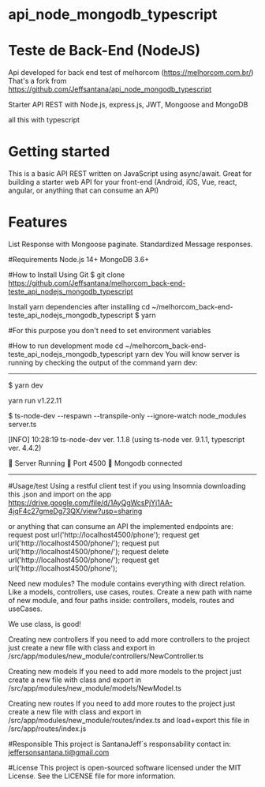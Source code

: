 # api_node_mongodb_typescript
# Teste de Back-End (NodeJS)
Api developed for back end test of melhorcom (https://melhorcom.com.br/)
That's a fork from https://github.com/Jeffsantana/api_node_mongodb_typescript

Starter API REST with Node.js, express.js, JWT, Mongoose and MongoDB

all this with typescript
# Getting started

This is a basic API REST written on JavaScript using async/await. Great for building a starter web API for your front-end (Android, iOS, Vue, react, angular, or anything that can consume an API)

# Features
List Response with Mongoose paginate.
Standardized Message responses.


#Requirements
Node.js 14+
MongoDB 3.6+

#How to Install
Using Git
$ git clone https://github.com/Jeffsantana/melhorcom_back-end-teste_api_nodejs_mongodb_typescript 

Install yarn dependencies after installing
cd ~/melhorcom_back-end-teste_api_nodejs_mongodb_typescript
$ yarn

#For this purpose you don't need to set environment variables 

#How to run development mode
cd ~/melhorcom_back-end-teste_api_nodejs_mongodb_typescript
yarn dev
You will know server is running by checking the output of the command yarn dev:

---

$ yarn dev

yarn run v1.22.11

$ ts-node-dev --respawn --transpile-only --ignore-watch node_modules server.ts

[INFO] 10:28:19 ts-node-dev ver. 1.1.8 (using ts-node ver. 9.1.1, typescript ver. 4.4.2)

🚀 Server Running
🚀 Port 4500
🚀 Mongodb connected

---

#Usage/test
Using a restful client test
if you using Insomnia downloading this .json and import on the app https://drive.google.com/file/d/1AyQgWcsPjYj1AA-4jqF4c27gmeDg73QX/view?usp=sharing

or anything that can consume an API
the implemented endpoints are: 
request post url('http://localhost4500/phone');
request get url('http://localhost4500/phone/');
request put url('http://localhost4500/phone/');
request delete url('http://localhost4500/phone/');
request get url('http://localhost4500/phone');









Need new modules? The module contains everything with direct relation. Like a models, controllers, use cases, routes. Create a new path with name of new module, and four paths inside: controllers, models, routes and useCases. 

We use class, is good! 

Creating new controllers
If you need to add more controllers to the project just create a new file with class and export in /src/app/modules/new_module/controllers/NewController.ts 

Creating new models
If you need to add more models to the project just create a new file with class and export in /src/app/modules/new_module/models/NewModel.ts

Creating new routes
If you need to add more routes to the project just create a new file with class and export in /src/app/modules/new_module/routes/index.ts and load+export this file in /src/app/routes/index.js

#Responsible
This project is SantanaJeff´s responsability
contact in:
jeffersonsantana.ti@gmail.com

#License
This project is open-sourced software licensed under the MIT License. See the LICENSE file for more information.
